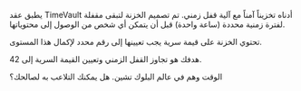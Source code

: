يطبق عقد TimeVault أدناه تخزيناً آمناً مع آلية قفل زمني. تم تصميم الخزنة لتبقى مقفلة لفترة زمنية محددة (ساعة واحدة) قبل أن يتمكن أي شخص من الوصول إلى محتوياتها.

تحتوي الخزنة على قيمة سرية يجب تعيينها إلى رقم محدد لإكمال هذا المستوى.

هدفك هو تجاوز القفل الزمني وتعيين القيمة السرية إلى 42.

الوقت وهم في عالم البلوك تشين. هل يمكنك التلاعب به لصالحك؟